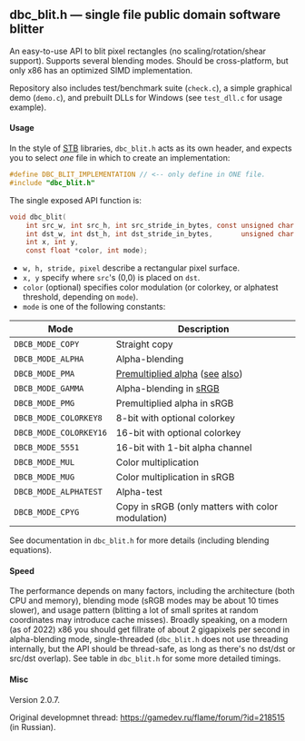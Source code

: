 ## dbc_blit.h — single file public domain software blitter

An easy-to-use API to blit pixel rectangles (no scaling/rotation/shear
support). Supports several blending modes. Should be cross-platform,
but only x86 has an optimized SIMD implementation.

Repository also includes test/benchmark suite (`check.c`),
a simple graphical demo (`demo.c`), and prebuilt DLLs for
Windows (see `test_dll.c` for usage example).

#### Usage

In the style of [STB](https://github.com/nothings/stb) libraries,
`dbc_blit.h` acts as its own header, and expects you to
select _one_ file in which to create an implementation:
```c
#define DBC_BLIT_IMPLEMENTATION // <-- only define in ONE file.
#include "dbc_blit.h"
```
The single exposed API function is:
```c
void dbc_blit(
    int src_w, int src_h, int src_stride_in_bytes, const unsigned char *src_pixels,
    int dst_w, int dst_h, int dst_stride_in_bytes,       unsigned char *dst_pixels,
    int x, int y,
    const float *color, int mode);
```
- `w, h, stride, pixel` describe a rectangular pixel surface.
- `x, y` specify where `src`'s (0,0) is placed on `dst`.
- `color` (optional) specifies color modulation (or colorkey, or alphatest threshold, depending on `mode`).
- `mode` is one of the following constants:

| **Mode**               | **Description**     |
|------------------------|---------------------|
| `DBCB_MODE_COPY`       | Straight copy       |
| `DBCB_MODE_ALPHA`      | Alpha-blending      |
| `DBCB_MODE_PMA`        | [Premultiplied alpha](https://en.wikipedia.org/wiki/Alpha_compositing#Straight_versus_premultiplied) ([see](http://tomforsyth1000.github.io/blog.wiki.html#[[Premultiplied%20alpha]]) [also](http://tomforsyth1000.github.io/blog.wiki.html#[[Premultiplied%20alpha%20part%202]]))|
| `DBCB_MODE_GAMMA`      | Alpha-blending in [sRGB](https://en.wikipedia.org/wiki/SRGB) |
| `DBCB_MODE_PMG`        | Premultiplied alpha in sRGB |
| `DBCB_MODE_COLORKEY8`  | 8-bit with optional colorkey |
| `DBCB_MODE_COLORKEY16` | 16-bit with optional colorkey |
| `DBCB_MODE_5551`       | 16-bit with 1-bit alpha channel |
| `DBCB_MODE_MUL`        | Color multiplication |
| `DBCB_MODE_MUG`        | Color multiplication in sRGB|
| `DBCB_MODE_ALPHATEST`  | Alpha-test |
| `DBCB_MODE_CPYG`       | Copy in sRGB (only matters with color modulation) |

See documentation in `dbc_blit.h` for more details (including
blending equations).

#### Speed

The performance depends on many factors, including the architecture
(both CPU and memory), blending mode (sRGB modes may be about 10 times
slower), and usage pattern (blitting a lot of small sprites at random
coordinates may introduce cache misses). Broadly speaking, on a
modern (as of 2022) x86 you should get fillrate of about 2 gigapixels
per second in alpha-blending mode, single-threaded (`dbc_blit.h` does
not use threading internally, but the API should be thread-safe, as long
as there's no dst/dst or src/dst overlap). See table in `dbc_blit.h` for
some more detailed timings.

#### Misc

Version 2.0.7.

Original developmnet thread: https://gamedev.ru/flame/forum/?id=218515 (in Russian).

